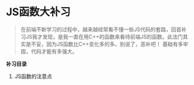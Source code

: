 

# JS函数大补习

> 在前端不断学习的过程中，越来越经常看不懂一些JS代码的套路，回首补习JS我才发现，是我一直在用C++的函数来看待前端JS的函数。此法门其实是不妥，因为JS函数比C++变化多的多。别说了，恶补吧！ 基础有多牢固，代码才能有多强大。

**补习目录**

1. JS函数的注意点